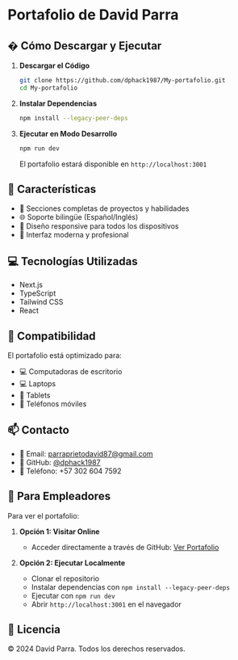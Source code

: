 # Portafolio de David Parra

## � Cómo Descargar y Ejecutar

1. **Descargar el Código**
   ```bash
   git clone https://github.com/dphack1987/My-portafolio.git
   cd My-portafolio
   ```

2. **Instalar Dependencias**
   ```bash
   npm install --legacy-peer-deps
   ```

3. **Ejecutar en Modo Desarrollo**
   ```bash
   npm run dev
   ```
   El portafolio estará disponible en `http://localhost:3001`

## 🌟 Características

- 💼 Secciones completas de proyectos y habilidades
- 🌐 Soporte bilingüe (Español/Inglés)
- 📱 Diseño responsive para todos los dispositivos
- 🎨 Interfaz moderna y profesional

## 💻 Tecnologías Utilizadas

- Next.js
- TypeScript
- Tailwind CSS
- React

## 📱 Compatibilidad

El portafolio está optimizado para:
- 💻 Computadoras de escritorio
- 💻 Laptops
- 📱 Tablets
- 📱 Teléfonos móviles

## 📫 Contacto

- 📧 Email: parraprietodavid87@gmail.com
- 🔗 GitHub: [@dphack1987](https://github.com/dphack1987)
- 📱 Teléfono: +57 302 604 7592

## 🚀 Para Empleadores

Para ver el portafolio:

1. **Opción 1: Visitar Online**
   - Acceder directamente a través de GitHub: [Ver Portafolio](https://github.com/dphack1987/My-portafolio)

2. **Opción 2: Ejecutar Localmente**
   - Clonar el repositorio
   - Instalar dependencias con `npm install --legacy-peer-deps`
   - Ejecutar con `npm run dev`
   - Abrir `http://localhost:3001` en el navegador

## 📄 Licencia

© 2024 David Parra. Todos los derechos reservados.
